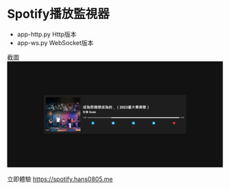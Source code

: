 # Spotify播放監視器

- app-http.py Http版本
- app-ws.py WebSocket版本

截圖
![alt text](image.png)

立即體驗
https://spotify.hans0805.me
